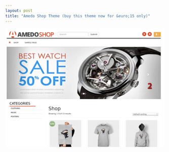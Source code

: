 ```yaml
---
layout: post
title: "Amedo Shop Theme (buy this theme now for &euro;15 only)"
---
```


<a class="thumbnail" href="http://themes.jbst.eu/?product=amedo-shop-theme" target="_blank">
  <img src="/screenshots/amedo.png">
</a>
